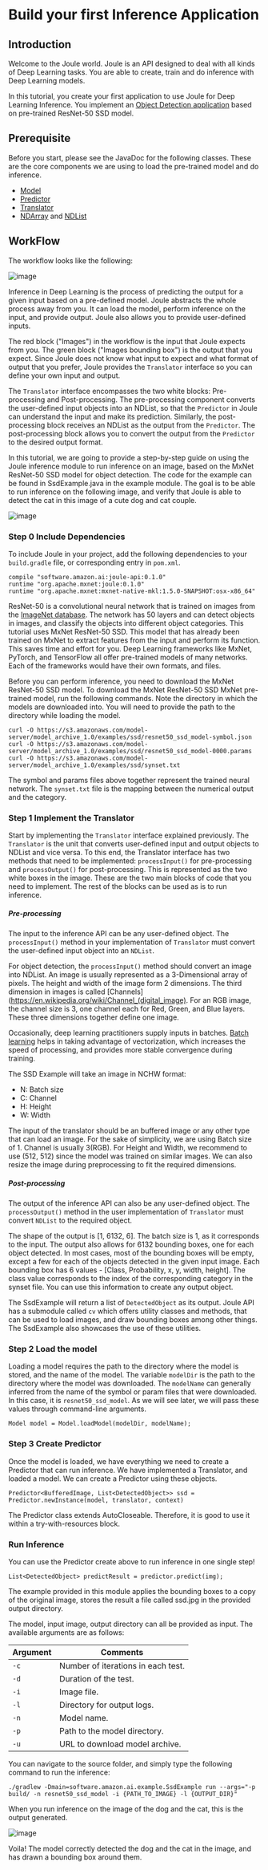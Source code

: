 # Build your first Inference Application

## Introduction
Welcome to the Joule world.
Joule is an API designed to deal with all kinds of Deep Learning tasks.
You are able to create, train and do inference with Deep Learning models.

In this tutorial, you create your first application to use Joule for Deep Learning Inference.
You implement an [Object Detection application](https://en.wikipedia.org/wiki/Object_detection) based on pre-trained 
ResNet-50 SSD model.

## Prerequisite
Before you start, please see the JavaDoc for the following classes.
These are the core components we are using to load the pre-trained model and do inference.

- [Model](https://joule.s3.amazonaws.com/java-api/software/amazon/ai/Model.html)
- [Predictor](https://joule.s3.amazonaws.com/java-api/software/amazon/ai/inference/Predictor.html)
- [Translator](https://joule.s3.amazonaws.com/java-api/software/amazon/ai/Translator.html)
- [NDArray](https://joule.s3.amazonaws.com/java-api/software/amazon/ai/ndarray/NDArray.html) and 
[NDList](https://joule.s3.amazonaws.com/java-api/software/amazon/ai/ndarray/NDList.html)

## WorkFlow
The workflow looks like the following:

![image](img/workFlow.png)

Inference in Deep Learning is the process of predicting the output for a given input based on a pre-defined model. 
Joule abstracts the whole process away from you. It can load the model, perform inference on the input, and provide 
output. Joule also allows you to provide user-defined inputs. 

The red block ("Images") in the workflow is the input that Joule expects from you. The green block ("Images 
bounding box") is the output that you expect. Since Joule does not know what input to expect and what format of output that you prefer, Joule provides the `Translator` interface so you can define your own 
input and output.  

The `Translator` interface encompasses the two white blocks: Pre-processing and Post-processing. The pre-processing 
component converts the user-defined input objects into an NDList, so that the `Predictor` in Joule can understand the 
input and make its prediction. Similarly, the post-processing block receives an NDList as the output from the 
`Predictor`. The post-processing block allows you to convert the output from the `Predictor` to the desired output 
format. 

In this tutorial, we are going to provide a step-by-step guide on using the Joule inference module to run inference on 
an image, based on the MxNet ResNet-50 SSD model for object detection. The code for the example can be found in 
    SsdExample.java in the example module. The goal is to be able to run inference on the following image, and verify that 
Joule is able to detect the cat in this image of a cute dog and cat couple. 


![image](../src/test/resources/dog-cat.jpg)



### Step 0 Include Dependencies

To include Joule in your project, add the following dependencies to your `build.gradle` file, or corresponding entry in
`pom.xml`.

~~~
compile "software.amazon.ai:joule-api:0.1.0"
runtime "org.apache.mxnet:joule:0.1.0"
runtime "org.apache.mxnet:mxnet-native-mkl:1.5.0-SNAPSHOT:osx-x86_64"
~~~

ResNet-50 is a convolutional neural network that is trained on images from the 
[ImageNet database](http://www.image-net.org). The network has 50 layers and can detect objects in images, and classify 
the objects into different object categories. This tutorial uses MxNet ResNet-50 SSD. This model that has already been 
trained on MxNet to extract features from the input and perform its function. This saves time and effort for you. Deep Learning frameworks like MxNet, PyTorch, and TensorFlow all offer pre-trained models of many networks. 
Each of the frameworks would have their own formats, and files. 

Before you can perform inference, you need to download the MxNet ResNet-50 SSD model. To download the MxNet ResNet-50
SSD MxNet pre-trained model, run the following commands. Note the directory in which the models are downloaded 
into. You will need to provide the path to the directory while loading the model.
 
 ~~~
 curl -O https://s3.amazonaws.com/model-server/model_archive_1.0/examples/ssd/resnet50_ssd_model-symbol.json
 curl -O https://s3.amazonaws.com/model-server/model_archive_1.0/examples/ssd/resnet50_ssd_model-0000.params
 curl -O https://s3.amazonaws.com/model-server/model_archive_1.0/examples/ssd/synset.txt
 ~~~
 
 The symbol and params files above together represent the trained neural network. The `synset.txt` file is the mapping 
 between the numerical output and the category. 

### Step 1 Implement the Translator

Start by implementing the `Translator` interface explained previously. The `Translator` is the unit that 
converts user-defined input and output objects to NDList and vice versa. To this end, the Translator 
interface has two methods that need to be implemented: `processInput()` for pre-processing and `processOutput()` for 
post-processing. This is represented as the two white boxes in the image. These are the two main blocks of code that 
you need to implement. The rest of the blocks can be used as is to run inference. 

##### Pre-processing

The input to the inference API can be any user-defined object. The `processInput()` method in your
implementation of `Translator` must convert the user-defined input object into an `NDList`. 

For object detection, the `processInput()` method should convert an image into NDList. An image is usually represented
as a 3-Dimensional array of pixels. The height and width of the image form 2 dimensions. The third dimension in images
is called [Channels](https://en.wikipedia.org/wiki/Channel_(digital_image). For an RGB image, the channel size is 3, one
channel each for Red, Green, and Blue layers. These three dimensions together define one image. 

Occasionally, deep learning practitioners supply inputs in batches. 
[Batch learning](https://medium.com/@divakar_239/stochastic-vs-batch-gradient-descent-8820568eada1) helps in taking 
advantage of vectorization, which increases the speed of processing, and provides more stable convergence during 
training. 

The SSD Example will take an image in NCHW format:
- N: Batch size
- C: Channel 
- H: Height
- W: Width

The input of the translator should be an buffered image or any other type that can load an image. For the sake of 
simplicity, we are using Batch size of 1. Channel is usually 3(RGB). For Height and Width, we recommend to use 
(512, 512) since the model was trained on similar images. We can also resize the image during preprocessing to fit the 
required dimensions.

##### Post-processing

The output of the inference API can also be any user-defined object. The `processOutput()` method in the user
implementation of `Translator` must convert `NDList` to the required object. 

The shape of the output is [1, 6132, 6]. The batch size is 1, as it corresponds to the input. The output also allows for
6132 bounding boxes, one for each object detected. In most cases, most of the bounding boxes will be empty, except a few
for each of the objects  detected in the given input image. Each bounding box has 6 values - [Class, Probability, x, y, 
width, height]. The class value corresponds to the index of the corresponding category in the synset file. You can use 
this information to create any output object. 

The SsdExample will return a list of `DetectedObject` as its output. Joule API has a submodule called `cv` which 
offers utility classes and methods, that can be used to load images, and draw bounding boxes among other things. The 
SsdExample also showcases the use of these utilities. 

### Step 2 Load the model

Loading a model requires the path to the directory where the model is stored, and the name of the model. The variable 
`modelDir` is the path to the directory where the model was downloaded. The `modelName` can generally inferred from the 
name of the symbol or param files that were downloaded. In this case, it is `resnet50_ssd_model`. As we will see later, 
we will pass these values through command-line arguments.  
~~~
Model model = Model.loadModel(modelDir, modelName);
~~~

### Step 3 Create Predictor

Once the model is loaded, we have everything we need to create a Predictor that can run inference. We have 
implemented a Translator, and loaded a model. We can create a Predictor using these objects. 

~~~
Predictor<BufferedImage, List<DetectedObject>> ssd = Predictor.newInstance(model, translator, context)
~~~

The Predictor class extends AutoCloseable. Therefore, it is good to use it within a try-with-resources block. 

### Run Inference

You can use the Predictor create above to run inference in one single step!
~~~
List<DetectedObject> predictResult = predictor.predict(img);
~~~

The example provided in this module applies the bounding boxes to a copy of the original image, stores the result
a file called ssd.jpg in the provided output directory. 

The model, input image, output directory can all be provided as input. The available arguments are as follows:
 
 | Argument   | Comments                                 |
 | ---------- | ---------------------------------------- |
 | `-c`       | Number of iterations in each test. |
 | `-d`       | Duration of the test. |
 | `-i`       | Image file. |
 | `-l`       | Directory for output logs. |
 | `-n`       | Model name. |
 | `-p`       | Path to the model directory. |
 | `-u`       | URL to download model archive. |
 
 
You can navigate to the source folder, and simply type the following command to run the inference:
 
 ```
 ./gradlew -Dmain=software.amazon.ai.example.SsdExample run --args="-p build/ -n resnet50_ssd_model -i {PATH_TO_IMAGE} -l {OUTPUT_DIR}" 
 ```
 
 When you run inference on the image of the dog and the cat, this is the output generated. 
 
![image](img/cat_dog_detected.jpg)

Voila! The model correctly detected the dog and the cat in the image, and has drawn a bounding box around them. 

